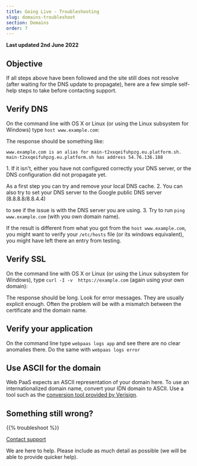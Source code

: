 ```yaml
---
title: Going Live - Troubleshooting
slug: domains-troubleshoot
section: Domains
order: 7
---
```


**Last updated 2nd June 2022**


## Objective  

If all steps above have been followed and the site still does not resolve (after waiting for the DNS update to propagate), here are a few simple self-help steps to take before contacting support.


## Verify DNS

On the command line with OS X or Linux (or using the Linux subsystem for Windows) type `host www.example.com`:

The response should be something like:

```text
www.example.com is an alias for main-t2xxqeifuhpzg.eu.platform.sh.
main-t2xxqeifuhpzg.eu.platform.sh has address 54.76.136.188
```

1\. If it isn't, either you have not configured correctly your DNS server, or the DNS configuration did not propagate yet.

   As a first step you can try and remove your local DNS cache.
2\. You can also try to set your DNS server to the Google public DNS server (8.8.8.8/8.8.4.4)

   to see if the issue is with the DNS server you are using.
3\. Try to run `ping www.example.com` (with you own domain name).

   If the result is different from what you got from the `host www.example.com`,
   you might want to verify your `/etc/hosts` file (or its windows equivalent),
   you might have left there an entry from testing.

## Verify SSL

On the command line with OS X or Linux (or using the Linux subsystem for Windows),
type `curl -I -v  https://example.com` (again using your own domain):

The response should be long. Look for error messages.
They are usually explicit enough.
Often the problem will be with a mismatch between the certificate and the domain name.

## Verify your application

On the command line type `webpaas logs app` and see there are no clear anomalies there.
Do the same with `webpaas logs error`

## Use ASCII for the domain

Web PaaS expects an ASCII representation of your domain here.
To use an internationalized domain name, convert your IDN domain to ASCII.
Use a tool such as the [conversion tool provided by Verisign](https://www.verisign.com/en_US/channel-resources/domain-registry-products/idn/idn-conversion-tool/index.xhtml).

## Something still wrong?

{{% troubleshoot %}}

[Contact support](../overview-get-support)

We are here to help. Please include as much detail as possible (we will be able to provide quicker help).
